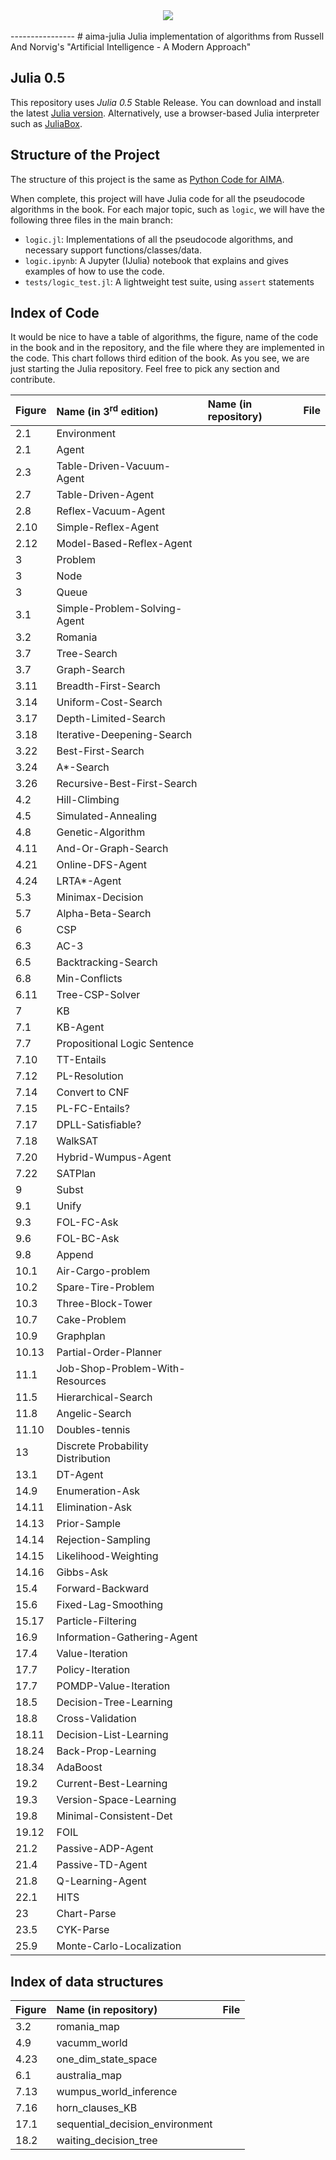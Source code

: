 <div align="center">
  <a href="http://aima.cs.berkeley.edu/"><img src="https://raw.githubusercontent.com/NirantK/aima-julia/master/images/aima_logo.png"></a><br><br>
</div>
----------------
# aima-julia
Julia implementation of algorithms from Russell And Norvig's "Artificial Intelligence - A Modern Approach"

## Julia 0.5
This repository uses *Julia 0.5* Stable Release. You can download and install the latest [Julia version](https://www.julialang.org/downloads). Alternatively, use a browser-based Julia interpreter such as [JuliaBox](https://www.juliabox.com/). 

## Structure of the Project

The structure of this project is the same as [Python Code for AIMA](https://github.com/aimacode/aima-python). 

When complete, this project will have Julia code for all the pseudocode algorithms in the book. For each major topic, such as `logic`, we will have the following three files in the main branch:

- `logic.jl`: Implementations of all the pseudocode algorithms, and necessary support functions/classes/data.
- `logic.ipynb`: A Jupyter (IJulia) notebook that explains and gives examples of how to use the code.
- `tests/logic_test.jl`: A lightweight test suite, using `assert` statements

## Index of Code

It would be nice to have a table of algorithms, the figure, name of the code in the book and in the repository, and the file where they are implemented in the code. This chart follows third edition of the book. As you see, we are just starting the Julia repository. Feel free to pick any section and contribute. 


| **Figure** | **Name (in 3<sup>rd</sup> edition)** | **Name (in repository)** | **File**
|:--------|:-------------------|:---------|:-----------|
| 2.1     | Environment        |          |           |
| 2.1     | Agent              |          |           |
| 2.3     | Table-Driven-Vacuum-Agent |          |           |
| 2.7     | Table-Driven-Agent |          |           |
| 2.8     | Reflex-Vacuum-Agent |          |           |
| 2.10    | Simple-Reflex-Agent |          |           |
| 2.12    | Model-Based-Reflex-Agent |          |           |
| 3       | Problem            |          |           |
| 3       | Node               |          |           |
| 3       | Queue              |          |           |
| 3.1     | Simple-Problem-Solving-Agent |          |           |
| 3.2     | Romania            |          |           |
| 3.7     | Tree-Search        |          |           |
| 3.7     | Graph-Search        |         |           |
| 3.11    | Breadth-First-Search        |          |           |
| 3.14    | Uniform-Cost-Search        |          |           |
| 3.17    | Depth-Limited-Search |          |           |
| 3.18    | Iterative-Deepening-Search |          |           |
| 3.22    | Best-First-Search  |         |           |
| 3.24    | A\*-Search        |          |           |
| 3.26    | Recursive-Best-First-Search |          |           |
| 4.2     | Hill-Climbing      |          |           |
| 4.5     | Simulated-Annealing |          |           |
| 4.8     | Genetic-Algorithm  |          |           |
| 4.11    | And-Or-Graph-Search |          |           |
| 4.21    | Online-DFS-Agent   |          |           |
| 4.24    | LRTA\*-Agent       |          |           |
| 5.3     | Minimax-Decision   |          |           |
| 5.7     | Alpha-Beta-Search  |        |           |
| 6       | CSP                |          |           |
| 6.3     | AC-3               |          |           |
| 6.5     | Backtracking-Search |          |           |
| 6.8     | Min-Conflicts      |          |           |
| 6.11    | Tree-CSP-Solver    |          |           |
| 7       | KB                 |          |           |
| 7.1     | KB-Agent           |          |           |
| 7.7     | Propositional Logic Sentence |          |           |
| 7.10    | TT-Entails         |          |           |
| 7.12    | PL-Resolution      |          |           |
| 7.14    | Convert to CNF     |         |           |
| 7.15    | PL-FC-Entails?     |          |           |
| 7.17    | DPLL-Satisfiable?  |          |           |
| 7.18    | WalkSAT            |          |           |
| 7.20    | Hybrid-Wumpus-Agent    |         |           |
| 7.22    | SATPlan            |          |           |
| 9       | Subst              |          |           |
| 9.1     | Unify              |          |           |
| 9.3     | FOL-FC-Ask         |          |           |
| 9.6     | FOL-BC-Ask         |          |           |
| 9.8     | Append             |            |              |
| 10.1    | Air-Cargo-problem    |          |
| 10.2    | Spare-Tire-Problem |          |
| 10.3    | Three-Block-Tower  |          |
| 10.7    | Cake-Problem       |          |
| 10.9    | Graphplan          |          |
| 10.13   | Partial-Order-Planner |          |
| 11.1    | Job-Shop-Problem-With-Resources |          |
| 11.5    | Hierarchical-Search |          |
| 11.8    | Angelic-Search   |          |
| 11.10   | Doubles-tennis     |          |
| 13      | Discrete Probability Distribution |          |           |
| 13.1    | DT-Agent           |          |           |
| 14.9    | Enumeration-Ask    |          |           |
| 14.11   | Elimination-Ask    |          |           |
| 14.13   | Prior-Sample       |          |           |
| 14.14   | Rejection-Sampling |          |           |
| 14.15   | Likelihood-Weighting |          |           |
| 14.16   | Gibbs-Ask           |          |           |
| 15.4    | Forward-Backward   |          |           |
| 15.6    | Fixed-Lag-Smoothing |          |           |
| 15.17   | Particle-Filtering |          |           |
| 16.9    | Information-Gathering-Agent |          |          |           |
| 17.4    | Value-Iteration    |          |           |
| 17.7    | Policy-Iteration   |          |           |
| 17.7    | POMDP-Value-Iteration  |           |        |
| 18.5    | Decision-Tree-Learning |          |           |
| 18.8    | Cross-Validation   |          |           |
| 18.11   | Decision-List-Learning |          |           |
| 18.24   | Back-Prop-Learning |          |           |
| 18.34   | AdaBoost           |          |           |
| 19.2    | Current-Best-Learning |          |
| 19.3    | Version-Space-Learning |          |
| 19.8    | Minimal-Consistent-Det |          |
| 19.12   | FOIL               |          |
| 21.2    | Passive-ADP-Agent  |          |           |
| 21.4    | Passive-TD-Agent   |          |           |
| 21.8    | Q-Learning-Agent   |          |           |
| 22.1    | HITS               |         |         |
| 23      | Chart-Parse        |          |           |
| 23.5    | CYK-Parse          |          |           |
| 25.9    | Monte-Carlo-Localization|       |

## Index of data structures

| **Figure** | **Name (in repository)** | **File** |
|:-----------|:-------------------------|:---------|
| 3.2    | romania_map              | |
| 4.9    | vacumm_world             | |
| 4.23   | one_dim_state_space      | |
| 6.1    | australia_map            | |
| 7.13   | wumpus_world_inference   | |
| 7.16   | horn_clauses_KB          | |
| 17.1   | sequential_decision_environment | |
| 18.2   | waiting_decision_tree    | |